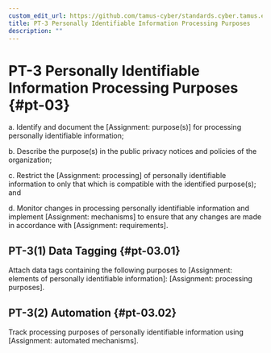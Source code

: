 ```yaml
---
custom_edit_url: https://github.com/tamus-cyber/standards.cyber.tamus.edu/tree/main/content/tamus.edu/TAMUS_profile.xml
title: PT-3 Personally Identifiable Information Processing Purposes
description: ""
---
```


# PT-3 Personally Identifiable Information Processing Purposes {#pt-03}

a. Identify and document the [Assignment: purpose(s)] for processing personally identifiable information;

b. Describe the purpose(s) in the public privacy notices and policies of the organization;

c. Restrict the [Assignment: processing] of personally identifiable information to only that which is compatible with the identified purpose(s); and

d. Monitor changes in processing personally identifiable information and implement [Assignment: mechanisms] to ensure that any changes are made in accordance with [Assignment: requirements].

## PT-3(1) Data Tagging {#pt-03.01}

Attach data tags containing the following purposes to [Assignment: elements of personally identifiable information]: [Assignment: processing purposes].

## PT-3(2) Automation {#pt-03.02}

Track processing purposes of personally identifiable information using [Assignment: automated mechanisms].

